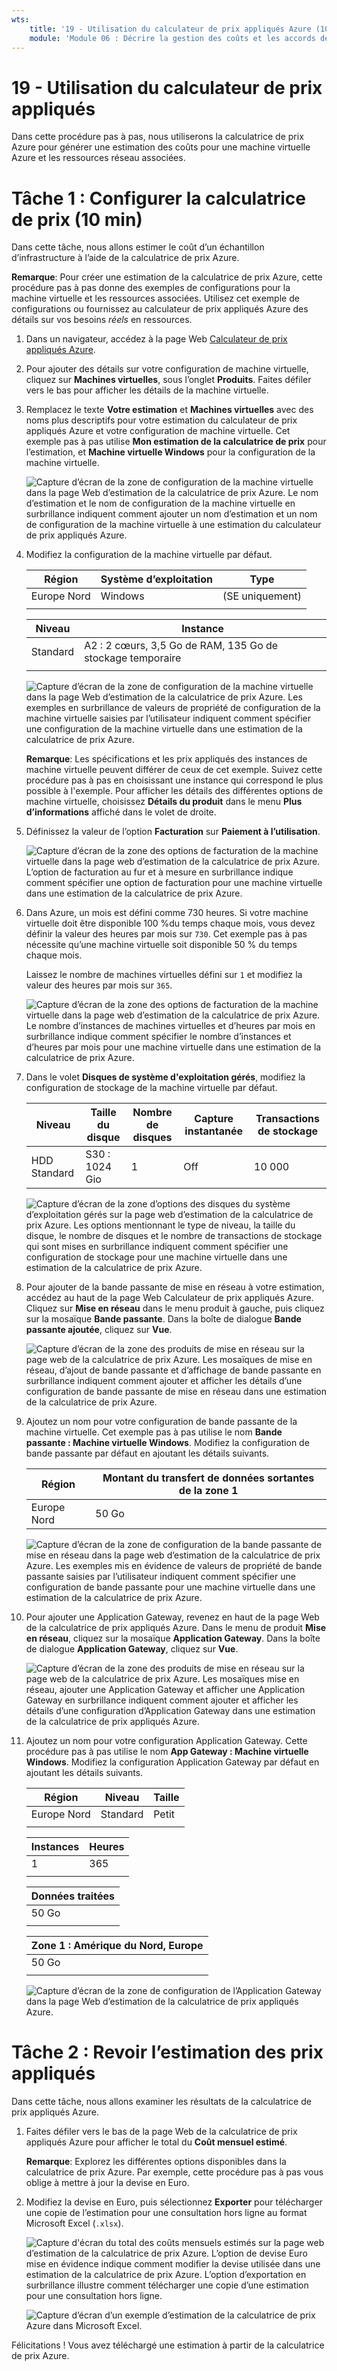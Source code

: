 ```yaml
---
wts:
    title: '19 - Utilisation du calculateur de prix appliqués Azure (10 min)'
    module: 'Module 06 : Décrire la gestion des coûts et les accords de niveau de service d’Azure'
---
```

# 19 - Utilisation du calculateur de prix appliqués

Dans cette procédure pas à pas, nous utiliserons la calculatrice de prix Azure pour générer une estimation des coûts pour une machine virtuelle Azure et les ressources réseau associées.

# Tâche 1 : Configurer la calculatrice de prix (10 min)

Dans cette tâche, nous allons estimer le coût d’un échantillon d’infrastructure à l’aide de la calculatrice de prix Azure. 

**Remarque**: Pour créer une estimation de la calculatrice de prix Azure, cette procédure pas à pas donne des exemples de configurations pour la machine virtuelle et les ressources associées. Utilisez cet exemple de configurations ou fournissez au calculateur de prix appliqués Azure des détails sur vos besoins *réels* en ressources.

1. Dans un navigateur, accédez à la page Web [Calculateur de prix appliqués Azure](https://azure.microsoft.com/fr-fr/pricing/calculator/).

2. Pour ajouter des détails sur votre configuration de machine virtuelle, cliquez sur **Machines virtuelles**, sous l’onglet **Produits**. Faites défiler vers le bas pour afficher les détails de la machine virtuelle. 

3. Remplacez le texte **Votre estimation** et **Machines virtuelles** avec des noms plus descriptifs pour votre estimation du calculateur de prix appliqués Azure et votre configuration de machine virtuelle. Cet exemple pas à pas utilise **Mon estimation de la calculatrice de prix** pour l’estimation, et **Machine virtuelle Windows** pour la configuration de la machine virtuelle.

   ![Capture d’écran de la zone de configuration de la machine virtuelle dans la page Web d’estimation de la calculatrice de prix Azure. Le nom d’estimation et le nom de configuration de la machine virtuelle en surbrillance indiquent comment ajouter un nom d’estimation et un nom de configuration de la machine virtuelle à une estimation du calculateur de prix appliqués Azure.](../images/1901.png)

4. Modifiez la configuration de la machine virtuelle par défaut.

    | Région | Système d’exploitation | Type |
    |------|----------------|----|
    | Europe Nord | Windows | (SE uniquement) |
    | | |

    | Niveau | Instance |
    |----|--------|
    | Standard | A2 : 2 cœurs, 3,5 Go de RAM, 135 Go de stockage temporaire |
    | | |

   ![Capture d’écran de la zone de configuration de la machine virtuelle dans la page Web d’estimation de la calculatrice de prix Azure. Les exemples en surbrillance de valeurs de propriété de configuration de la machine virtuelle saisies par l’utilisateur indiquent comment spécifier une configuration de la machine virtuelle dans une estimation de la calculatrice de prix Azure.](../images/1902.png)

    **Remarque**: Les spécifications et les prix appliqués des instances de machine virtuelle peuvent différer de ceux de cet exemple. Suivez cette procédure pas à pas en choisissant une instance qui correspond le plus possible à l'exemple. Pour afficher les détails des différentes options de machine virtuelle, choisissez **Détails du produit** dans le menu **Plus d’informations** affiché dans le volet de droite.

5. Définissez la valeur de l’option **Facturation** sur **Paiement à l’utilisation**.

   ![Capture d’écran de la zone des options de facturation de la machine virtuelle dans la page web d’estimation de la calculatrice de prix Azure. L’option de facturation au fur et à mesure en surbrillance indique comment spécifier une option de facturation pour une machine virtuelle dans une estimation de la calculatrice de prix Azure.](../images/1903.png)

6. Dans Azure, un mois est défini comme 730 heures. Si votre machine virtuelle doit être disponible 100 %du temps chaque mois, vous devez définir la valeur des heures par mois sur `730`. Cet exemple pas à pas nécessite qu’une machine virtuelle soit disponible 50 % du temps chaque mois.

    Laissez le nombre de machines virtuelles défini sur `1` et modifiez la valeur des heures par mois sur `365`.

   ![Capture d’écran de la zone des options de facturation de la machine virtuelle dans la page web d’estimation de la calculatrice de prix Azure. Le nombre d’instances de machines virtuelles et d’heures par mois en surbrillance indique comment spécifier le nombre d’instances et d’heures par mois pour une machine virtuelle dans une estimation de la calculatrice de prix Azure.](../images/1904.png)

7. Dans le volet **Disques de système d'exploitation gérés**, modifiez la configuration de stockage de la machine virtuelle par défaut.

    | Niveau | Taille du disque | Nombre de disques | Capture instantanée | Transactions de stockage |
    | ---- | --------- | --------------- | -------- | -------------------- |
    | HDD Standard | S30 : 1024 Gio | 1 | Off | 10 000 |

   ![Capture d’écran de la zone d’options des disques du système d’exploitation gérés sur la page web d’estimation de la calculatrice de prix Azure. Les options mentionnant le type de niveau, la taille du disque, le nombre de disques et le nombre de transactions de stockage qui sont mises en surbrillance indiquent comment spécifier une configuration de stockage pour une machine virtuelle dans une estimation de la calculatrice de prix Azure.](../images/1905.png)

8. Pour ajouter de la bande passante de mise en réseau à votre estimation, accédez au haut de la page Web Calculateur de prix appliqués Azure. Cliquez sur **Mise en réseau** dans le menu produit à gauche, puis cliquez sur la mosaïque **Bande passante**. Dans la boîte de dialogue **Bande passante ajoutée**, cliquez sur **Vue**.

   ![Capture d’écran de la zone des produits de mise en réseau sur la page web de la calculatrice de prix Azure. Les mosaïques de mise en réseau, d’ajout de bande passante et d’affichage de bande passante en surbrillance indiquent comment ajouter et afficher les détails d’une configuration de bande passante de mise en réseau dans une estimation de la calculatrice de prix Azure.](../images/1906.png)

9. Ajoutez un nom pour votre configuration de bande passante de la machine virtuelle. Cet exemple pas à pas utilise le nom **Bande passante : Machine virtuelle Windows**. Modifiez la configuration de bande passante par défaut en ajoutant les détails suivants.

    | Région | Montant du transfert de données sortantes de la zone 1 |
    | ------ | -------------------------------------- |
    | Europe Nord | 50 Go |

   ![Capture d’écran de la zone de configuration de la bande passante de mise en réseau dans la page web d’estimation de la calculatrice de prix Azure. Les exemples mis en évidence de valeurs de propriété de bande passante saisies par l’utilisateur indiquent comment spécifier une configuration de bande passante pour une machine virtuelle dans une estimation de la calculatrice de prix Azure.](../images/1907.png)

10. Pour ajouter une Application Gateway, revenez en haut de la page Web de la calculatrice de prix appliqués Azure. Dans le menu de produit **Mise en réseau**, cliquez sur la mosaïque **Application Gateway**. Dans la boîte de dialogue **Application Gateway**, cliquez sur **Vue**.

    ![Capture d’écran de la zone des produits de mise en réseau sur la page web de la calculatrice de prix Azure. Les mosaïques mise en réseau, ajouter une Application Gateway et afficher une Application Gateway en surbrillance indiquent comment ajouter et afficher les détails d’une configuration d’Application Gateway dans une estimation de la calculatrice de prix appliqués Azure.](../images/1908.png)

11. Ajoutez un nom pour votre configuration Application Gateway. Cette procédure pas à pas utilise le nom **App Gateway : Machine virtuelle Windows**. Modifiez la configuration Application Gateway par défaut en ajoutant les détails suivants.

    | Région | Niveau | Taille |
    | ------ | ---- | ---- |
    | Europe Nord | Standard | Petit |
    | | |

    | Instances | Heures |
    | ------- | ------- |
    | 1 | 365 |
    | | |

    | Données traitées |
    | -------------- |
    | 50 Go |
    | | |

    | Zone 1 : Amérique du Nord, Europe |
    | ----------------------------- |
    | 50 Go |
    | | |

    ![Capture d’écran de la zone de configuration de l’Application Gateway dans la page Web d’estimation de la calculatrice de prix appliqués Azure.](../images/1909.png)


# Tâche 2 : Revoir l’estimation des prix appliqués

Dans cette tâche, nous allons examiner les résultats de la calculatrice de prix appliqués Azure. 

1. Faites défiler vers le bas de la page Web de la calculatrice de prix appliqués Azure pour afficher le total du **Coût mensuel estimé**.

    **Remarque**: Explorez les différentes options disponibles dans la calculatrice de prix Azure. Par exemple, cette procédure pas à pas vous oblige à mettre à jour la devise en Euro.

2. Modifiez la devise en Euro, puis sélectionnez **Exporter** pour télécharger une copie de l’estimation pour une consultation hors ligne au format Microsoft Excel (`.xlsx`).

    ![Capture d'écran du total des coûts mensuels estimés sur la page web d’estimation de la calculatrice de prix Azure. L’option de devise Euro mise en évidence indique comment modifier la devise utilisée dans une estimation de la calculatrice de prix Azure. L’option d’exportation en surbrillance illustre comment télécharger une copie d’une estimation pour une consultation hors ligne.](../images/1910.png)

    ![Capture d’écran d’un exemple d’estimation de la calculatrice de prix Azure dans Microsoft Excel.](../images/1911.png)

Félicitations ! Vous avez téléchargé une estimation à partir de la calculatrice de prix Azure.